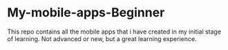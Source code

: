 # My-mobile-apps-Beginner

This repo contains all the mobile apps that i have created in my initial stage of learning.
Not advanced or new, but a great learning experience.
